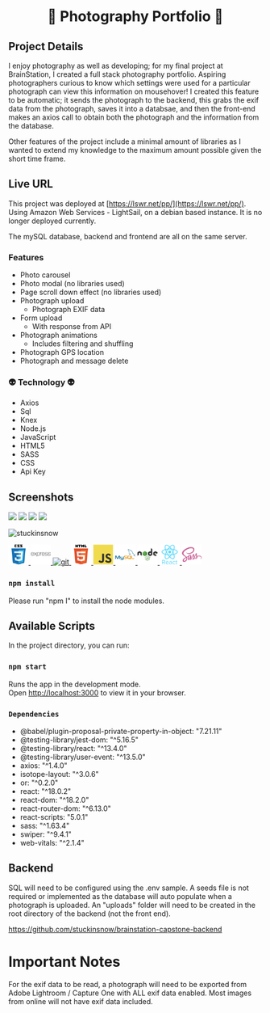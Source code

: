 <h1 align="center">🥑 Photography Portfolio 🥑</h1> 

## Project Details

I enjoy photography as well as developing; for my final project at BrainStation, I created a full stack photography portfolio. Aspiring photographers curious to know which settings were used for a particular photograph can view this information on mousehover! I created this feature to be automatic; it sends the photograph to the backend, this grabs the exif data from the photograph, saves it into a databsae, and then the front-end makes an axios call to obtain both the photograph and the information from the database.

Other features of the project include a minimal amount of libraries as I wanted to extend my knowledge to the maximum amount possible given the short time frame. 

## Live URL

This project was deployed at [https://lswr.net/pp/](https://lswr.net/pp/). Using Amazon Web Services - LightSail, on a debian based instance. It is no longer deployed currently.

The mySQL database, backend and frontend are all on the same server.

### Features

- Photo carousel 
- Photo modal (no libraries used)
- Page scroll down effect (no libraries used)
- Photograph upload
   - Photograph EXIF data
- Form upload
   - With response from API
- Photograph animations
   - Includes filtering and shuffling
- Photograph GPS location
- Photograph and message delete

### 👽 Technology 👽 

- Axios
- Sql
- Knex
- Node.js
- JavaScript
- HTML5
- SASS
- CSS
- Api Key

## Screenshots 

<img src="https://i.imgur.com/8hBrdFd.jpg" />
<img src="https://i.imgur.com/wgfeqSs.jpg" />
<img src="https://i.imgur.com/DT1V12X.jpg" />
<img src="https://i.imgur.com/Qa2jrDP.jpg" />


<p align="left"> <img src="https://komarev.com/ghpvc/?username=stuckinsnow&label=Profile%20views&color=0e75b6&style=flat" alt="stuckinsnow" /> </p>


<p align="left">
</p>
 
<p align="left"> <a href="https://www.w3schools.com/css/" target="_blank" rel="noreferrer"> <img src="https://raw.githubusercontent.com/devicons/devicon/master/icons/css3/css3-original-wordmark.svg" alt="css3" width="40" height="40"/> </a> <a href="https://expressjs.com" target="_blank" rel="noreferrer"> <img src="https://raw.githubusercontent.com/devicons/devicon/master/icons/express/express-original-wordmark.svg" alt="express" width="40" height="40"/> </a> <a href="https://git-scm.com/" target="_blank" rel="noreferrer"> <img src="https://www.vectorlogo.zone/logos/git-scm/git-scm-icon.svg" alt="git" width="40" height="40"/> </a> <a href="https://www.w3.org/html/" target="_blank" rel="noreferrer"> <img src="https://raw.githubusercontent.com/devicons/devicon/master/icons/html5/html5-original-wordmark.svg" alt="html5" width="40" height="40"/> </a> <a href="https://developer.mozilla.org/en-US/docs/Web/JavaScript" target="_blank" rel="noreferrer"> <img src="https://raw.githubusercontent.com/devicons/devicon/master/icons/javascript/javascript-original.svg" alt="javascript" width="40" height="40"/> </a> <a href="https://www.mysql.com/" target="_blank" rel="noreferrer"> <img src="https://raw.githubusercontent.com/devicons/devicon/master/icons/mysql/mysql-original-wordmark.svg" alt="mysql" width="40" height="40"/> </a> <a href="https://nodejs.org" target="_blank" rel="noreferrer"> <img src="https://raw.githubusercontent.com/devicons/devicon/master/icons/nodejs/nodejs-original-wordmark.svg" alt="nodejs" width="40" height="40"/> </a> <a href="https://reactjs.org/" target="_blank" rel="noreferrer"> <img src="https://raw.githubusercontent.com/devicons/devicon/master/icons/react/react-original-wordmark.svg" alt="react" width="40" height="40"/> </a> <a href="https://sass-lang.com" target="_blank" rel="noreferrer"> <img src="https://raw.githubusercontent.com/devicons/devicon/master/icons/sass/sass-original.svg" alt="sass" width="40" height="40"/> </a> </p>

### `npm install`

Please run "npm I" to install the node modules.

## Available Scripts

In the project directory, you can run:

### `npm start`

Runs the app in the development mode.\
Open [http://localhost:3000](http://localhost:3000) to view it in your browser.

### `Dependencies`

   - @babel/plugin-proposal-private-property-in-object: "7.21.11"
   - @testing-library/jest-dom: "^5.16.5"
   - @testing-library/react: "^13.4.0"
   - @testing-library/user-event: "^13.5.0"
   - axios: "^1.4.0"
   - isotope-layout: "^3.0.6"
   - or: "^0.2.0"
   - react: "^18.0.2"
   - react-dom: "^18.2.0"
   - react-router-dom: "^6.13.0"
   - react-scripts: "5.0.1"
   - sass: "^1.63.4"
   - swiper: "^9.4.1"
   - web-vitals: "^2.1.4"

## Backend

SQL will need to be configured using the .env sample. A seeds file is not required or implemented as the database will auto populate when a photograph is uploaded. An "uploads" folder will need to be created in the root directory of the backend (not the front end).

https://github.com/stuckinsnow/brainstation-capstone-backend

# Important Notes

For the exif data to be read, a photograph will need to be exported from Adobe Lightroom / Capture One with ALL exif data enabled. Most images from online will not have exif data included.
